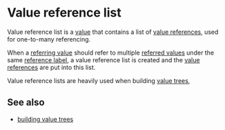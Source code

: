 # Value reference list

Value reference list is a [value](def://) that contains a list of [value references](def://), used for
one-to-many referencing.

When a [referring value](def://) should refer to multiple [referred values](def://) under the same
[reference label](def://), a value reference list is created and the [value references](def://)
are put into this list.

Value reference lists are heavily used when building [value trees](def://), 

## See also

- [building value trees](guide://)